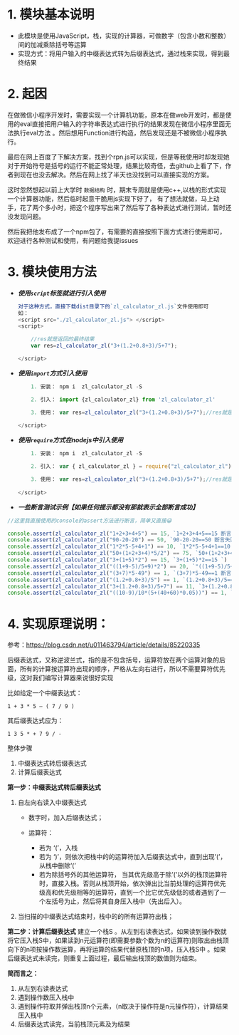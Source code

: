 # 1. 模块基本说明
* 此模块是使用JavaScript，栈，实现的计算器，可做数字（包含小数和整数）间的加减乘除括号等运算
* 实现方式：将用户输入的中缀表达式转为后缀表达式，通过栈来实现，得到最终结果

# 2. 起因
 
在做微信小程序开发时，需要实现一个计算机功能，原本在做web开发时，都是使用的eval直接把用户输入的字符串表达式进行执行的结果发现在微信小程序里面无法执行eval方法  。然后想用Function进行构造，然后发现还是不被微信小程序执行。

最后在网上百度了下解决方案，找到个rpn.js可以实现，但是等我使用时却发现她对于开始符号是括号的运行不能正常处理，结果比较奇怪，去github上看了下，作者到现在也没去解决。然后在网上找了半天也没找到可以直接实现的方案。

这时忽然想起以前上大学时 `数据结构` 时，期末专周就是使用c++,以栈的形式实现一个计算器功能，然后临时起意干脆用js实现下好了，
有了想法就做，马上动手，花了两个多小时，把这个程序写出来了然后写了各种表达式进行测试，暂时还没发现问题。

然后我把他发布成了一个npm包了，有需要的直接按照下面方式进行使用即可，欢迎进行各种测试和使用，有问题给我提issues

# 3. 模块使用方法

* ***使用`script`标签就进行引入使用***
   ```js
   对于这种方式，直接下载dist目录下的`zl_calculator_zl.js`文件使用即可
   如：
   <script src="./zl_calculator_zl.js"> </script>
   <script>

       //res就是返回的最终结果
       var res=zl_calculator_zl("3+(1.2+0.8+3)/5+7");

   </script>
   ```
* ***使用`import`方式引入使用***
   ```js
       1. 安装： npm i  zl_calculator_zl -S

       2. 引入： import {zl_calculator_zl} from 'zl_calculator_zl'

       3. 使用： var res=zl_calculator_zl("3+(1.2+0.8+3)/5+7");//res就是返回的最终结果
       
   </script>
   ```

* ***使用`require`方式在nodejs中引入使用***
   ```js
       1. 安装： npm i  zl_calculator_zl -S

       2. 引入： var { zl_calculator_zl } = require("zl_calculator_zl")

       3. 使用： var res=zl_calculator_zl("3+(1.2+0.8+3)/5+7");//res就是返回的最终结果
       
   </script>
   ```

* ***一些断言测试示例【如果任何提示都没有那就表示全部断言成功】***
```js
//这里我直接使用的console的assert方法进行断言，简单又直接😀

console.assert(zl_calculator_zl("1+2+3+4+5") == 15, `1+2+3+4+5==15 断言失败！`)
console.assert(zl_calculator_zl("90-20-20") == 50, `90-20-20==50 断言失败！`)
console.assert(zl_calculator_zl("1*2*5-5+4+1") == 10, `1*2*5-5+4+1==10 断言失败！`)
console.assert(zl_calculator_zl("50+(1+2+3+4)*5/2") == 75, `50+(1+2+3+4)*5/2==75 断言失败！`)
console.assert(zl_calculator_zl("3+(1+5)*2") == 15, `3+(1+5)*2==15 `)
console.assert(zl_calculator_zl("((1+9-5)/5+9)*2") == 20, `"((1+9-5)/5+9)*2==20 断言失败！`)
console.assert(zl_calculator_zl("(3+7)*5-49") == 1, `(3+7)*5-49==1 断言失败！`)
console.assert(zl_calculator_zl("(1.2+0.8+3)/5") == 1, `(1.2+0.8+3)/5==1 断言失败！`)
console.assert(zl_calculator_zl("3+(1.2+0.8+3)/5+7") == 11, `3+(1.2+0.8+3)/5+7==11 断言失败！`)
console.assert(zl_calculator_zl("((10-9)/10*(5+(40+60)*0.05))") == 1, `((10-9)/10*(5+(40+60)*0.05))==1 断言失败！`)

```

# 4. 实现原理说明：
参考：https://blog.csdn.net/u011463794/article/details/85220335

后缀表达式，又称逆波兰式，指的是不包含括号，运算符放在两个运算对象的后面，所有的计算按运算符出现的顺序，严格从左向右进行，所以不需要算符优先级，这对我们编写计算器来说很好实现

比如给定一个中缀表达式：

	1 + 3 * 5 – ( 7 / 9 )

其后缀表达式应为：

	1 3 5 * + 7 9 / -


整体步骤
1. 中缀表达式转后缀表达式
2. 计算后缀表达式

**第一步：中缀表达式转后缀表达式**

1. 自左向右读入中缀表达式

    - 数字时，加入后缀表达式；

    - 运算符：
        - 若为 ‘(’，入栈
        - 若为 ‘)’，则依次把栈中的的运算符加入后缀表达式中，直到出现’(’，从栈中删除’(’
        - 若为除括号外的其他运算符， 当其优先级高于除’('以外的栈顶运算符时，直接入栈。否则从栈顶开始，依次弹出比当前处理的运算符优先级高和优先级相等的运算符，直到一个比它优先级低的或者遇到了一个左括号为止，然后将其自身压入栈中（先出后入）。

2. 当扫描的中缀表达式结束时，栈中的的所有运算符出栈；

**第二步：计算后缀表达式**
建立一个栈S 。从左到右读表达式，如果读到操作数就将它压入栈S中，如果读到n元运算符(即需要参数个数为n的运算符)则取出由栈顶向下的n项按操作数运算，再将运算的结果代替原栈顶的n项，压入栈S中 。如果后缀表达式未读完，则重复上面过程，最后输出栈顶的数值则为结束。

**简而言之：**

1. 从左到右读表达式
2. 遇到操作数压入栈中
3. 遇到操作符取并弹出栈顶n个元素，（n取决于操作符是n元操作符），计算结果压入栈中
4. 后缀表达式读完，当前栈顶元素及为结果
